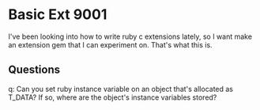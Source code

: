 # Basic Ext 9001

I've been looking into how to write ruby c extensions lately, so I want make an extension gem that I can experiment on. That's what this is.

## Questions

q: Can you set ruby instance variable on an object that's allocated as T_DATA? If so, where are the object's instance variables stored?